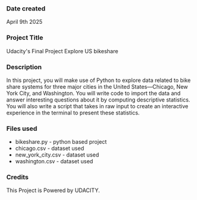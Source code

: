 ### Date created
April 9th 2025

### Project Title
Udacity's Final Project Explore US bikeshare 

### Description
In this project, you will make use of Python to explore data related to bike
share systems for three major cities in the United States—Chicago, New York City,
and Washington. You will write code to import the data and answer interesting 
questions about it by computing descriptive statistics. You will also write a 
script that takes in raw input to create an interactive experience in the 
terminal to present these statistics.

### Files used
* bikeshare.py - python based project
* chicago.csv - dataset used 
* new_york_city.csv - dataset used 
* washington.csv - dataset used 

### Credits
This Project is Powered by UDACITY.
